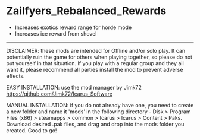 # Zailfyers_Rebalanced_Rewards
* Increases exotics reward range for horde mode
* Increases ice reward from shovel

----------------------------------------------------------------------------------------------------------------------------------------------------------------------------------------------------------------------------------------------------------------------------------------------------------------------------------------------

DISCLAIMER: these mods are intended for Offline and/or solo play. It can potentially ruin the game for others when playing together, so please do not put yourself in that situation. If you play with a regular group and they all want it, please recommend all parties install the mod to prevent adverse effects.

EASY INSTALLATION: use the mod manager by Jimk72 https://github.com/Jimk72/Icarus_Software

MANUAL INSTALLATION: if you do not already have one, you need to create a new folder and name it 'mods' in the following directory - Disk > Program Files (x86) > steamapps > common > Icarus > Icarus > Content > Paks. Download desired .pak files, and drag and drop into the mods folder you created. Good to go!
